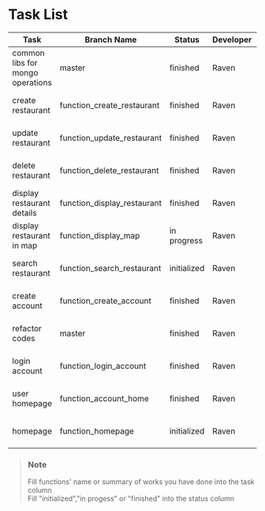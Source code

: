 # Task List
Task|Branch Name|Status|Developer|Date
-|-|-|-|-
common libs for mongo operations|master|finished|Raven|15 Nov, 2018
create restaurant|function_create_restaurant|finished|Raven|30 Nov, 2018
update restaurant|function_update_restaurant|finished|Raven|30 Nov, 2018
delete restaurant|function_delete_restaurant|finished|Raven|30 Nov, 2018
display restaurant details|function_display_restaurant|finished|Raven|30 Nov, 2018
display restaurant in map|function_display_map|in progress|Raven|30 Nov, 2018
search restaurant|function_search_restaurant|initialized|Raven|30 Nov, 2018
create account|function_create_account|finished|Raven|24 Nov, 2018
refactor codes|master|finished|Raven|25 Nov, 2018
login account|function_login_account|finished|Raven|26 Nov, 2018
user homepage|function_account_home|finished|Raven|29 Nov, 2018
homepage|function_homepage|initialized|Raven|30 Nov, 2018

> ### Note
> Fill functions' name or summary of works you have done into the task column  
> Fill "initialized","in progess" or "finished" into the status column
